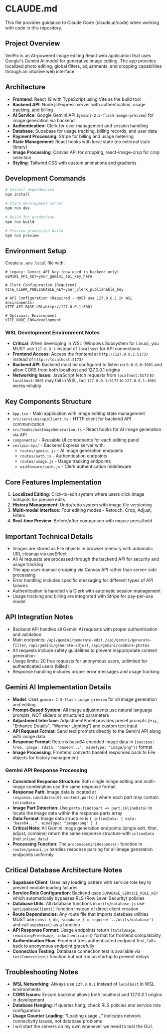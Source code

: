 # CLAUDE.md

This file provides guidance to Claude Code (claude.ai/code) when working with code in this repository.

## Project Overview
VeilPix is an AI-powered image editing React web application that uses Google's Gemini AI model for generative image editing. The app provides localized photo editing, global filters, adjustments, and cropping capabilities through an intuitive web interface.

## Architecture
- **Frontend**: React 19 with TypeScript using Vite as the build tool
- **Backend API**: Node.js/Express server with authentication, usage tracking, and billing
- **AI Service**: Google Gemini API (`gemini-2.5-flash-image-preview`) for image generation via backend
- **Authentication**: Clerk for user management and session handling
- **Database**: Supabase for usage tracking, billing records, and user data
- **Payment Processing**: Stripe for billing and usage metering
- **State Management**: React hooks with local state (no external state library)
- **Image Processing**: Canvas API for cropping, react-image-crop for crop selection
- **Styling**: Tailwind CSS with custom animations and gradients

## Development Commands
```bash
# Install dependencies
npm install

# Start development server
npm run dev

# Build for production
npm run build

# Preview production build
npm run preview
```

## Environment Setup
Create a `.env.local` file with:
```
# Legacy: Gemini API key (now used in backend only)
GEMINI_API_KEY=your_gemini_api_key_here

# Clerk Configuration (Required)
VITE_CLERK_PUBLISHABLE_KEY=your_clerk_publishable_key

# API Configuration (Required - MUST use 127.0.0.1 in WSL environments)
VITE_API_BASE_URL=http://127.0.0.1:3001

# Optional: Environment
VITE_NODE_ENV=development
```

### WSL Development Environment Notes
- **Critical**: When developing in WSL (Windows Subsystem for Linux), you MUST use `127.0.0.1` instead of `localhost` for API connections
- **Frontend Access**: Access the frontend at `http://127.0.0.1:5173/` instead of `http://localhost:5173/`
- **Backend API**: Backend must be configured to listen on `0.0.0.0:3001` and allow CORS from both localhost and 127.0.0.1 origins
- **Networking Issue**: JavaScript fetch requests from `localhost:5173` to `localhost:3001` may fail in WSL, but `127.0.0.1:5173` to `127.0.0.1:3001` works reliably

## Key Components Structure
- `App.tsx` - Main application with image editing state management
- `src/services/apiClient.ts` - HTTP client for backend API communication
- `src/hooks/useImageGeneration.ts` - React hooks for AI image generation via API
- `components/` - Reusable UI components for each editing panel
- `veilpix-api/` - Backend Express server with:
  - `routes/gemini.js` - AI image generation endpoints
  - `routes/auth.js` - Authentication endpoints
  - `routes/usage.js` - Usage tracking endpoints
  - `middleware/auth.js` - Clerk authentication middleware

## Core Features Implementation
1. **Localized Editing**: Click-to-edit system where users click image hotspots for precise edits
2. **History Management**: Undo/redo system with image file versioning
3. **Multi-modal Interface**: Four editing modes - Retouch, Crop, Adjust, Filters
4. **Real-time Preview**: Before/after comparison with mouse press/hold

## Important Technical Details
- Images are stored as File objects in browser memory with automatic URL cleanup via useEffect
- All AI requests are processed through the backend API for security and usage tracking
- The app uses manual cropping via Canvas API rather than server-side processing
- Error handling includes specific messaging for different types of API failures
- Authentication is handled via Clerk with automatic session management
- Usage tracking and billing are integrated with Stripe for pay-per-use model

## API Integration Notes
- Backend API handles all Gemini AI requests with proper authentication and validation
- Main endpoints: `/api/gemini/generate-edit`, `/api/gemini/generate-filter`, `/api/gemini/generate-adjust`, `/api/gemini/combine-photos`
- All requests include safety guidelines to prevent inappropriate content generation
- Usage limits: 20 free requests for anonymous users, unlimited for authenticated users (billed)
- Response handling includes proper error messages and usage tracking

## Gemini AI Implementation Details
- **Model**: Uses `gemini-2.5-flash-image-preview` for all image generation and editing
- **Prompt-Based System**: All image adjustments use natural language prompts, NOT sliders or structured parameters
- **Adjustment Interface**: AdjustmentPanel provides preset prompts (e.g., "Enhance Details", "Warmer Lighting") and custom text input
- **API Request Format**: Send text prompts directly to the Gemini API along with image data
- **Response Format**: Returns base64 encoded image data in `{success: true, image: {data: "base64...", mimeType: "image/png"}}` format
- **Image Processing**: Frontend converts base64 responses back to File objects for history management

### Gemini API Response Processing
- **Consistent Response Structure**: Both single image editing and multi-image combination use the same response format
- **Response Path**: Image data is located at `response.candidates[0].content.parts[]` where each part may contain `inlineData`
- **Image Part Detection**: Use `parts.find(part => part.inlineData)` to locate the image data within the response parts array
- **Data Format**: Image data structure is `{ inlineData: { data: "base64...", mimeType: "image/png" } }`
- **Critical Note**: All Gemini image generation endpoints (single edit, filter, adjust, combine) return the same response structure with `inlineData` (not `inline_data`)
- **Processing Function**: The `processGeminiResponse()` function in `routes/gemini.js` handles response parsing for all image generation endpoints uniformly

## Critical Database Architecture Notes
- **Supabase Client**: Uses lazy loading pattern with service role key to prevent module loading failures
- **Service Role Configuration**: Backend uses `SUPABASE_SERVICE_ROLE_KEY` which automatically bypasses RLS (Row Level Security) policies
- **Database Utils**: All database functions in `utils/database.js` use `getSupabaseClient()` function instead of direct client creation
- **Route Dependencies**: Any route file that imports database utilities MUST use `const { db, supabase } = require('../utils/database')` and call `supabase()` as a function
- **API Response Format**: Usage endpoints return `{totalUsage, remainingFreeUsage, isAuthenticated}` format for frontend compatibility
- **Authentication Flow**: Frontend tries authenticated endpoint first, falls back to anonymous endpoint gracefully
- **Connection Testing**: Database connection test is available via `testConnection()` function but not run on startup to prevent delays

## Troubleshooting Notes
- **WSL Networking**: Always use `127.0.0.1` instead of `localhost` in WSL environments
- **CORS Issues**: Ensure backend allows both localhost and 127.0.0.1 origins in development
- **Database Hanging**: If queries hang, check RLS policies and service role configuration
- **Usage Counter Loading**: "Loading usage..." indicates network connectivity issues, not database problems
- I will start the servers on my own whenever we need to test the GUI.